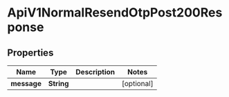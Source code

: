 

# ApiV1NormalResendOtpPost200Response


## Properties

| Name | Type | Description | Notes |
|------------ | ------------- | ------------- | -------------|
|**message** | **String** |  |  [optional] |



